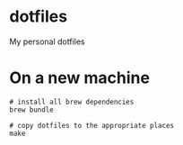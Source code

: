 dotfiles
========

My personal dotfiles

# On a new machine

```
# install all brew dependencies
brew bundle

# copy dotfiles to the appropriate places
make
```
